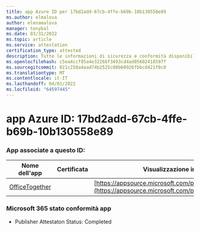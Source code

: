 ```yaml
---
title: app Azure ID per 17bd2add-67cb-4ffe-b69b-10b130558e89
ms.author: elmalova
author: elenamalova
manager: tonybal
ms.date: 03/31/2022
ms.topic: article
ms.service: attestation
certification_type: attested
description: Tutte le informazioni di sicurezza e conformità disponibili per 17bd2add-67cb-4ffe-b69b-10b130558e89.
ms.openlocfilehash: c5ea4ccf85a4e3226bf3493cd4ad05602418597f
ms.sourcegitcommit: 021c258a4aad74b2525c08b60926fbbcd421f0c0
ms.translationtype: MT
ms.contentlocale: it-IT
ms.lasthandoff: 04/01/2022
ms.locfileid: "64597445"
---
```

# <a name="azure-app-id-17bd2add-67cb-4ffe-b69b-10b130558e89"></a>app Azure ID: 17bd2add-67cb-4ffe-b69b-10b130558e89


### <a name="apps-associated-with-this-id"></a>App associate a questo ID:
| **Nome dell'app** | **Certificata** | **Visualizzazione in AppSource** |
|--------------|---------------|-----------------------|
| [OfficeTogether](../forward/WA200003767.md) |  | [https://appsource.microsoft.com/product/office/WA200003767](https://appsource.microsoft.com/product/office/WA200003767) |

### <a name="microsoft-365-app-compliance-status"></a>Microsoft 365 stato conformità app
- Publisher Attestaton Status: Completed
